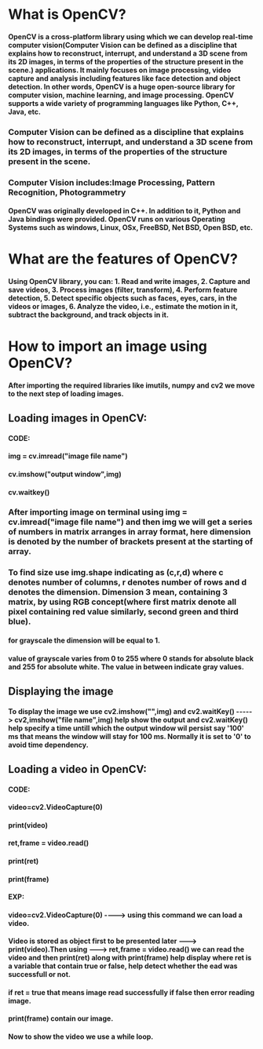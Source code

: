# What is OpenCV?
#### OpenCV is a cross-platform library using which we can develop real-time computer vision(Computer Vision can be defined as a discipline that explains how to reconstruct, interrupt, and understand a 3D scene from its 2D images, in terms of the properties of the structure present in the scene.) applications. It mainly focuses on image processing, video capture and analysis including features like face detection and object detection. In other words, OpenCV is a huge open-source library for computer vision, machine learning, and image processing. OpenCV supports a wide variety of programming languages like Python, C++, Java, etc. 

### Computer Vision can be defined as a discipline that explains how to reconstruct, interrupt, and understand a 3D scene from its 2D images, in terms of the properties of the structure present in the scene.

### Computer Vision includes:Image Processing, Pattern Recognition, Photogrammetry

#### OpenCV was originally developed in C++. In addition to it, Python and Java bindings were provided. OpenCV runs on various Operating Systems such as windows, Linux, OSx, FreeBSD, Net BSD, Open BSD, etc.

# What are the features of OpenCV?
####    Using OpenCV library, you can: 1. Read and write images, 2. Capture and save videos, 3. Process images (filter, transform), 4. Perform feature detection, 5. Detect specific objects such as faces, eyes, cars, in the videos or images, 6. Analyze the video, i.e., estimate the motion in it, subtract the background, and track objects in it.    
    
# How to import an image using OpenCV?
####    After importing the required libraries like imutils, numpy and cv2 we move to the next step of loading images.
    
## Loading images in OpenCV:

####   CODE:    
####    img = cv.imread("image file name")
####    cv.imshow("output window",img)
####    cv.waitkey()

### After importing image on terminal using img = cv.imread("image file name") and then img we will get a series of numbers in matrix arranges in array format, here dimension is denoted by the number of brackets present at the starting of array.

### To find size use img.shape indicating as (c,r,d) where c denotes number of columns, r denotes number of rows and d denotes the dimension. Dimension 3 mean, containing 3 matrix, by using RGB concept(where first matrix denote all pixel containing red value similarly, second green and third blue).

#### for grayscale the dimension will be equal to 1.

#### value of grayscale varies from 0 to 255 where 0 stands for absolute black and 255 for absolute white. The value in between indicate gray values. 

## Displaying the image

#### To display the image we use cv2.imshow("",img) and cv2.waitKey() -----> cv2,imshow("file name",img) help show the output and cv2.waitKey() help specify a time untill which the output window wil persist say '100' ms that means the window will stay for 100 ms. Normally it is set to '0' to avoid time dependency. 
   
## Loading a video in OpenCV:

####   CODE:
####   video=cv2.VideoCapture(0)
####   print(video)
####   ret,frame = video.read()
####   print(ret)
####   print(frame)
####   EXP:
####   video=cv2.VideoCapture(0) ----> using this command we can load a video.

####   Video is stored as object first to be presented later ---> print(video).Then using ---> ret,frame = video.read() we can read the video and then print(ret) along with print(frame) help display where ret is a variable that contain true or false, help detect whether the ead was successfull or not.

####   if ret = true that means image read successfully if false then error reading image.

####   print(frame) contain our image.

####   Now to show the video we use a while loop.







